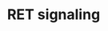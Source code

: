 ---
authors:
- ReactomeTeam
description: The RET proto-oncogene encodes a receptor tyrosine kinase expressed primarily
  in urogenital precursor cells, spermatogonocytes, dopaminergic neurons, motor neurons
  and neural crest progenitors and derived cells. . It is essential for kidney genesis,
  spermatogonial self-renewal and survivial, specification, migration, axonal growth
  and axon guidance of developing enteric neurons, motor neurons, parasympathetic
  neurons and somatosensory neurons (Schuchardt et al. 1994, Enomoto et al. 2001,
  Naughton et al. 2006, Kramer et al. 2006, Luo et al. 2006, 2009). RET was identified
  as the causative gene for human papillary thyroid carcinoma (Grieco et al. 1990),
  multiple endocrine neoplasia (MEN) type 2A (Mulligan et al. 1993), type 2B (Hofstra
  et al. 1994, Carlson et al. 1994), and Hirschsprung's disease (Romeo et al. 1994,
  Edery et al. 1994).  <br><br>RET contains a cadherin-related motif and a cysteine-rich
  domain in the extracellular domain (Takahashi et al. 1988). It is the receptor for
  members of the glial cell-derived neurotrophic factor (GDNF) family of ligands,
  GDNF (Lin et al. 1993), neurturin (NRTN) (Kotzbauer et al. 1996), artemin (ARTN)
  (Baloh et al. 1998), and persephin (PSPN) (Milbrandt et al. 1998), which form a
  family of neurotrophic factors. To stimulate RET, these ligands need a glycosylphosphatidylinositol
  (GPI)-anchored co-receptor, collectively termed GDNF family receptor-alpha (GFRA)
  (Treanor et al. 1996, Jing et al. 1996). The four members of this family have different,
  overlapping ligand preferences. GFRA1, GFRA2, GFRA3, and GFRA4 preferentially bind
  GDNF, NRTN, ARTN and PSPN, respectively (Jing et al. 1996, 1997, Creedon et al.
  1997, Baloh et al. 1997, 1998, Masure et al. 2000). The GFRA co-receptor can come
  from the same cell as RET, or from a different cell. When the co-receptor is produced
  by the same cell as RET, it is termed cis signaling. When the co-receptor is produced
  by another cell, it is termed trans signaling. Cis and trans activation has been
  proposed to diversify RET signaling, either by recruiting different downstream effectors
  or by changing the kinetics or efficacy of kinase activation (Tansey et al. 2000,
  Paratcha et al. 2001). Whether cis and trans signaling has significant differences
  in vivo is unresolved (Fleming et al. 2015). Different GDNF family members could
  activate similar downstream signaling pathways since all GFRAs bind to and activate
  the same tyrosine kinase and induce coordinated phosphorylation of the same four
  RET tyrosines (Tyr905, Tyr1015, Tyr1062, and Tyr1096) with similar kinetics (Coulpier
  et al. 2002). However the exact RET signaling pathways in different types of cells
  and neurons remain to be determined.  View original pathway at [http://www.reactome.org/PathwayBrowser/#DIAGRAM=8853659
  Reactome].
last-edited: 2021-01-25
organisms:
- Homo sapiens
redirect_from:
- /index.php/Pathway:WP4095
- /instance/WP4095
schema-jsonld:
- '@context': https://schema.org/
  '@id': https://wikipathways.github.io/pathways/WP4095.html
  '@type': Dataset
  creator:
    '@type': Organization
    name: WikiPathways
  description: The RET proto-oncogene encodes a receptor tyrosine kinase expressed
    primarily in urogenital precursor cells, spermatogonocytes, dopaminergic neurons,
    motor neurons and neural crest progenitors and derived cells. . It is essential
    for kidney genesis, spermatogonial self-renewal and survivial, specification,
    migration, axonal growth and axon guidance of developing enteric neurons, motor
    neurons, parasympathetic neurons and somatosensory neurons (Schuchardt et al.
    1994, Enomoto et al. 2001, Naughton et al. 2006, Kramer et al. 2006, Luo et al.
    2006, 2009). RET was identified as the causative gene for human papillary thyroid
    carcinoma (Grieco et al. 1990), multiple endocrine neoplasia (MEN) type 2A (Mulligan
    et al. 1993), type 2B (Hofstra et al. 1994, Carlson et al. 1994), and Hirschsprung's
    disease (Romeo et al. 1994, Edery et al. 1994).  <br><br>RET contains a cadherin-related
    motif and a cysteine-rich domain in the extracellular domain (Takahashi et al.
    1988). It is the receptor for members of the glial cell-derived neurotrophic factor
    (GDNF) family of ligands, GDNF (Lin et al. 1993), neurturin (NRTN) (Kotzbauer
    et al. 1996), artemin (ARTN) (Baloh et al. 1998), and persephin (PSPN) (Milbrandt
    et al. 1998), which form a family of neurotrophic factors. To stimulate RET, these
    ligands need a glycosylphosphatidylinositol (GPI)-anchored co-receptor, collectively
    termed GDNF family receptor-alpha (GFRA) (Treanor et al. 1996, Jing et al. 1996).
    The four members of this family have different, overlapping ligand preferences.
    GFRA1, GFRA2, GFRA3, and GFRA4 preferentially bind GDNF, NRTN, ARTN and PSPN,
    respectively (Jing et al. 1996, 1997, Creedon et al. 1997, Baloh et al. 1997,
    1998, Masure et al. 2000). The GFRA co-receptor can come from the same cell as
    RET, or from a different cell. When the co-receptor is produced by the same cell
    as RET, it is termed cis signaling. When the co-receptor is produced by another
    cell, it is termed trans signaling. Cis and trans activation has been proposed
    to diversify RET signaling, either by recruiting different downstream effectors
    or by changing the kinetics or efficacy of kinase activation (Tansey et al. 2000,
    Paratcha et al. 2001). Whether cis and trans signaling has significant differences
    in vivo is unresolved (Fleming et al. 2015). Different GDNF family members could
    activate similar downstream signaling pathways since all GFRAs bind to and activate
    the same tyrosine kinase and induce coordinated phosphorylation of the same four
    RET tyrosines (Tyr905, Tyr1015, Tyr1062, and Tyr1096) with similar kinetics (Coulpier
    et al. 2002). However the exact RET signaling pathways in different types of cells
    and neurons remain to be determined.  View original pathway at [http://www.reactome.org/PathwayBrowser/#DIAGRAM=8853659
    Reactome].
  keywords:
  - 'p-5Y-RET '
  - 'ARTN '
  - 1A PI3Ks
  - complexes:GRB2-1:SOS1
  - 'PIK3CA '
  - without
  - complexes:p-Y349,Y350,Y427-SHC1:GRB2-1:SOS1
  - 2x RET:GFRA:GDNF
  - 'SRC-1 '
  - 'PLCG1 '
  - 'GFRA4 '
  - p-SHC1:GRB2-1:p-5Y-GAB1,p-5Y-GAB2:p85-containing Class 1A PI3Ks
  - 'DOK4 '
  - 'p-Y349,Y350,Y427-SHC1 '
  - 'PDLIM7 '
  - GFRA1,GFRA3
  - complexes:SHC1
  - 'DOK5 '
  - 'PRKACG '
  - complexes:PLCG1
  - PTPN11
  - RAF/MAP kinase
  - RET:GFRA1,GFRA2
  - PSPN
  - complexes
  - 'PSPN '
  - RET:GFRA4
  - 'p-5Y-GAB2 '
  - 'GRB10 '
  - 'DOK6 '
  - p-SHC1:GRB2-1:p-5Y-GAB1,p-5Y-GAB2:PTPN11
  - complexes:FRS2
  - 'SOS1 '
  - 'PIK3R2 '
  - RET
  - 'SHC1 '
  - Protein kinase A
  - 'FRS2 '
  - complexes with,
  - 'GRB2-1 '
  - complexes:SRC-1,RAP1GAP
  - 'PTPN11 '
  - 'GFRA3 '
  - GFRA4
  - 'GAB2 '
  - ARTN
  - p-SHC1:GRB2-1:p-5Y-GAB1,p-5Y-GAB2
  - complexes:GRB7,GRB10
  - GRB2-1:SOS1
  - without p-SHC1
  - FRS2
  - GRB7,GRB10
  - p-S696-RET:GFRA:GDNF complexes
  - There are five variants of the p85 regulatory subunit, designated p85alpha, p55alpha,
    p50alpha, p85beta, and p55gamma. There are also three variants of the p110 catalytic
    subunit designated p110alpha, beta, or gamma catalytic subunit. The first three
    regulatory subunits are all splice variants of the same gene (Pik3r1), the other
    two are expressed by Pik3r2 and Pik3r3, respectively). The most highly expressed
    regulatory subunit is p85alpha.  All three catalytic subunits are expressed by
    separate genes (Pik3ca, Pik3cb, and Pik3cd for p110alpha, p110beta and p110gamma,
    respectively). The alpha and beta p110s are expressed in all cells, while p110gamma
    is expressed primarily in leukocytes. It has been suggested that it evolved in
    parallel with the adaptive immune system. The regulatory p101 and catalytic p110gamma
    subunits comprise the class IB PI3Ks, each is encoded by a single gene.
  - GFRA1, GFRA2
  - cascade
  - 2x
  - 'p-5Y-GAB1 '
  - GRB2-1
  - RET:GFRA1,GFRA2:GDNF,NRTN
  - SHC1
  - 'DOK2 '
  - complexes:p-Y349,Y350,Y427-SHC1
  - 'PIK3CD '
  - RET:GFRA:GDNF
  - PLCG1
  - RET:GFRA1,GFRA3
  - 'PIK3R3 '
  - p-SHC1:GRB2-1:GAB1,GAB2
  - interactors
  - 'RET '
  - 'RAP1GAP '
  - with,
  - complexes:RET
  - 'NRTN '
  - 'PIK3CB '
  - 'SHANK3 '
  - SRC-1, RAP1GAP
  - RET interactors
  - complexes with and
  - catalytic subunit
  - ADP
  - p-5Y-RET:GDNF:GFRA
  - 'IRS2 '
  - 'MAPK7 '
  - 'GFRA2 '
  - 'SHC3 '
  - GAB1,GAB2
  - 'GAB1 '
  - complexes:DOK1,DOK2,DOK4,DOK5,DOK6
  - ATP
  - 'DOK1 '
  - GDNF,NRTN
  - 'PRKACB '
  - 'GDNF '
  - p85-containing Class
  - p-SHC1:GRB2-1
  - RET:GFRA1,GFRA3:ARTN
  - DOK1,DOK2,DOK4,DOK5,DOK6
  - 'PRKCA '
  - 'PIK3R1 '
  - RET:GFRA4:PSPN
  - 'GFRA1 '
  - 'GRB7 '
  - 'PRKACA '
  license: CC0
  name: RET signaling
seo: CreativeWork
title: RET signaling
wpid: WP4095
---
